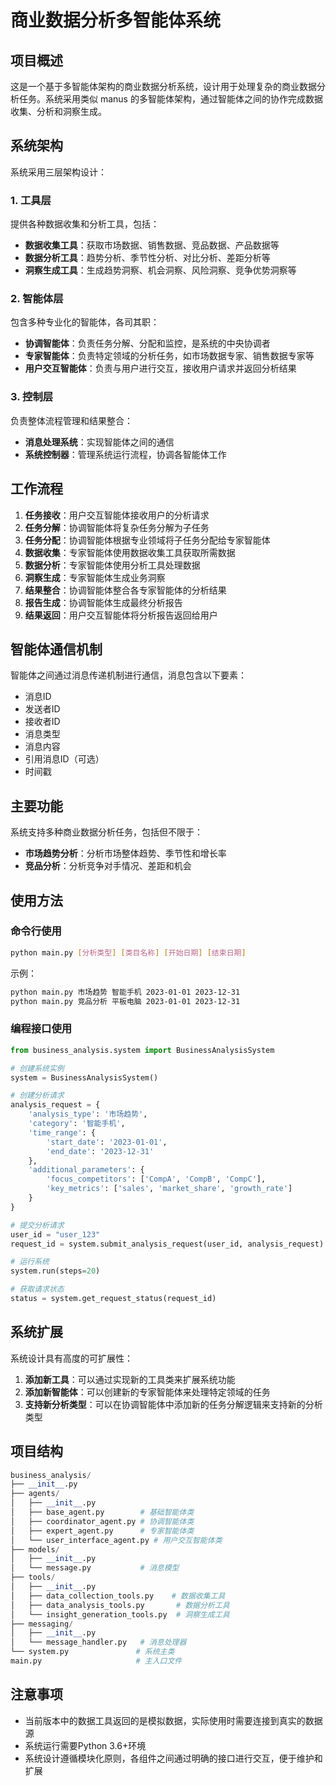 # 商业数据分析多智能体系统

## 项目概述

这是一个基于多智能体架构的商业数据分析系统，设计用于处理复杂的商业数据分析任务。系统采用类似 manus 的多智能体架构，通过智能体之间的协作完成数据收集、分析和洞察生成。

## 系统架构

系统采用三层架构设计：

### 1. 工具层

提供各种数据收集和分析工具，包括：

- **数据收集工具**：获取市场数据、销售数据、竞品数据、产品数据等
- **数据分析工具**：趋势分析、季节性分析、对比分析、差距分析等
- **洞察生成工具**：生成趋势洞察、机会洞察、风险洞察、竞争优势洞察等

### 2. 智能体层

包含多种专业化的智能体，各司其职：

- **协调智能体**：负责任务分解、分配和监控，是系统的中央协调者
- **专家智能体**：负责特定领域的分析任务，如市场数据专家、销售数据专家等
- **用户交互智能体**：负责与用户进行交互，接收用户请求并返回分析结果

### 3. 控制层

负责整体流程管理和结果整合：

- **消息处理系统**：实现智能体之间的通信
- **系统控制器**：管理系统运行流程，协调各智能体工作

## 工作流程

1. **任务接收**：用户交互智能体接收用户的分析请求
2. **任务分解**：协调智能体将复杂任务分解为子任务
3. **任务分配**：协调智能体根据专业领域将子任务分配给专家智能体
4. **数据收集**：专家智能体使用数据收集工具获取所需数据
5. **数据分析**：专家智能体使用分析工具处理数据
6. **洞察生成**：专家智能体生成业务洞察
7. **结果整合**：协调智能体整合各专家智能体的分析结果
8. **报告生成**：协调智能体生成最终分析报告
9. **结果返回**：用户交互智能体将分析报告返回给用户

## 智能体通信机制

智能体之间通过消息传递机制进行通信，消息包含以下要素：

- 消息ID
- 发送者ID
- 接收者ID
- 消息类型
- 消息内容
- 引用消息ID（可选）
- 时间戳

## 主要功能

系统支持多种商业数据分析任务，包括但不限于：

- **市场趋势分析**：分析市场整体趋势、季节性和增长率
- **竞品分析**：分析竞争对手情况、差距和机会

## 使用方法

### 命令行使用

```bash
python main.py [分析类型] [类目名称] [开始日期] [结束日期]
```

示例：

```bash
python main.py 市场趋势 智能手机 2023-01-01 2023-12-31
python main.py 竞品分析 平板电脑 2023-01-01 2023-12-31
```

### 编程接口使用

```python
from business_analysis.system import BusinessAnalysisSystem

# 创建系统实例
system = BusinessAnalysisSystem()

# 创建分析请求
analysis_request = {
    'analysis_type': '市场趋势',
    'category': '智能手机',
    'time_range': {
        'start_date': '2023-01-01',
        'end_date': '2023-12-31'
    },
    'additional_parameters': {
        'focus_competitors': ['CompA', 'CompB', 'CompC'],
        'key_metrics': ['sales', 'market_share', 'growth_rate']
    }
}

# 提交分析请求
user_id = "user_123"
request_id = system.submit_analysis_request(user_id, analysis_request)

# 运行系统
system.run(steps=20)

# 获取请求状态
status = system.get_request_status(request_id)
```

## 系统扩展

系统设计具有高度的可扩展性：

1. **添加新工具**：可以通过实现新的工具类来扩展系统功能
2. **添加新智能体**：可以创建新的专家智能体来处理特定领域的任务
3. **支持新分析类型**：可以在协调智能体中添加新的任务分解逻辑来支持新的分析类型

## 项目结构

```python
business_analysis/
├── __init__.py
├── agents/
│   ├── __init__.py
│   ├── base_agent.py        # 基础智能体类
│   ├── coordinator_agent.py # 协调智能体类
│   ├── expert_agent.py      # 专家智能体类
│   └── user_interface_agent.py # 用户交互智能体类
├── models/
│   ├── __init__.py
│   └── message.py           # 消息模型
├── tools/
│   ├── __init__.py
│   ├── data_collection_tools.py    # 数据收集工具
│   ├── data_analysis_tools.py       # 数据分析工具
│   └── insight_generation_tools.py  # 洞察生成工具
├── messaging/
│   ├── __init__.py
│   └── message_handler.py   # 消息处理器
└── system.py               # 系统主类
main.py                     # 主入口文件
```

## 注意事项

- 当前版本中的数据工具返回的是模拟数据，实际使用时需要连接到真实的数据源
- 系统运行需要Python 3.6+环境
- 系统设计遵循模块化原则，各组件之间通过明确的接口进行交互，便于维护和扩展